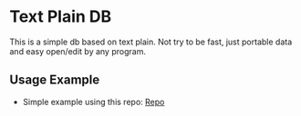 # Text Plain DB

This is a simple db based on text plain. Not try to be fast, just portable data
and easy open/edit by any program.

## Usage Example
- Simple example using this repo: [Repo](https://github.com/elvisgastelum/simple-example-for-text-plain-db)
